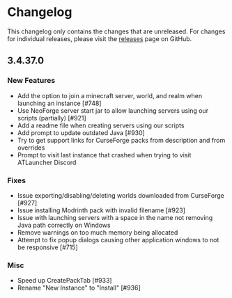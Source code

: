 # Changelog

This changelog only contains the changes that are unreleased. For changes for individual releases, please visit the
[releases](https://github.com/ATLauncher/ATLauncher/releases) page on GitHub.

## 3.4.37.0

### New Features
- Add the option to join a minecraft server, world, and realm when launching an instance [#748]
- Use NeoForge server start jar to allow launching servers using our scripts (partially) [#921]
- Add a readme file when creating servers using our scripts
- Add prompt to update outdated Java [#930]
- Try to get support links for CurseForge packs from description and from overrides
- Prompt to visit last instance that crashed when trying to visit ATLauncher Discord

### Fixes
- Issue exporting/disabling/deleting worlds downloaded from CurseForge [#927]
- Issue installing Modrinth pack with invalid filename [#923]
- Issue with launching servers with a space in the name not removing Java path correctly on Windows
- Remove warnings on too much memory being allocated
- Attempt to fix popup dialogs causing other application windows to not be responsive [#715]

### Misc
- Speed up CreatePackTab [#933]
- Rename "New Instance" to "Install" [#936]
